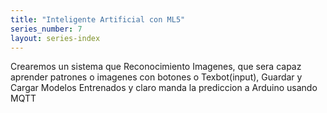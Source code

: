 ```yaml
---
title: "Inteligente Artificial con ML5"
series_number: 7
layout: series-index
---
```


Crearemos un sistema que Reconocimiento Imagenes, que sera capaz aprender patrones o imagenes con botones o Texbot(input), Guardar y Cargar Modelos Entrenados y claro manda la prediccion a Arduino usando MQTT
